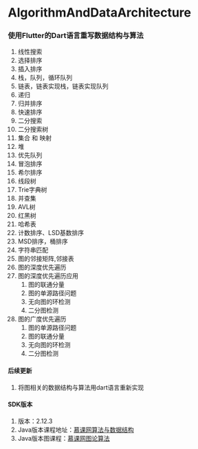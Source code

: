 # AlgorithmAndDataArchitecture

<h3>使用Flutter的Dart语言重写数据结构与算法</h3>

1. 线性搜索
2. 选择排序
3. 插入排序
4. 栈，队列，循环队列
5. 链表，链表实现栈，链表实现队列
6. 递归
7. 归并排序
8. 快速排序
9. 二分搜索
10. 二分搜索树
11. 集合 和 映射
12. 堆
13. 优先队列
14. 冒泡排序
15. 希尔排序
16. 线段树
17. Trie字典树
18. 并查集
19. AVL树
20. 红黑树
21. 哈希表
22. 计数排序、LSD基数排序
23. MSD排序，桶排序
24. 字符串匹配
25. 图的邻接矩阵,邻接表
26. 图的深度优先遍历
27. 图的深度优先遍历应用
    1. 图的联通分量
    2. 图的单源路径问题
    3. 无向图的环检测
    4. 二分图检测
28. 图的广度优先遍历
    1. 图的单源路径问题
    2. 图的联通分量
    3. 无向图的环检测
    4. 二分图检测

#### 后续更新
1. 将图相关的数据结构与算法用dart语言重新实现

#### SDK版本
1. 版本：2.12.3
2. Java版本课程地址：[慕课网算法与数据结构](https://class.imooc.com/sale/datastructure)
3. Java版本图课程：[慕课网图论算法](https://coding.imooc.com/class/370.html)
